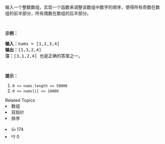 <p>输入一个整数数组，实现一个函数来调整该数组中数字的顺序，使得所有奇数在数组的前半部分，所有偶数在数组的后半部分。</p>

<p>&nbsp;</p>

<p><strong>示例：</strong></p>

<pre>
<strong>输入：</strong>nums =&nbsp;[1,2,3,4]
<strong>输出：</strong>[1,3,2,4] 
<strong>注：</strong>[3,1,2,4] 也是正确的答案之一。</pre>

<p>&nbsp;</p>

<p><strong>提示：</strong></p>

<ol>
	<li><code>0 &lt;= nums.length &lt;= 50000</code></li>
	<li><code>0 &lt;= nums[i] &lt;= 10000</code></li>
</ol>
<div><div>Related Topics</div><div><li>数组</li><li>双指针</li><li>排序</li></div></div><br><div><li>👍 174</li><li>👎 0</li></div>